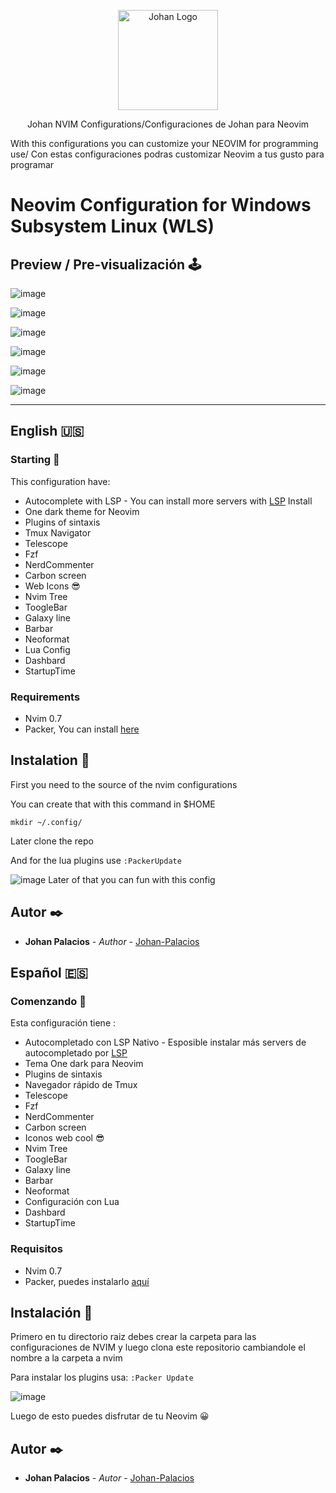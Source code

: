 <p align="center">
    <img alt="Johan Logo" src="https://user-images.githubusercontent.com/77251405/120911904-37bcd800-c648-11eb-9358-e62e4e16ac1c.png" height="160" />
  </a>
  <p align="center">Johan NVIM Configurations/Configuraciones de Johan para Neovim</p>
  <p align="center">
  <p>With this configurations you can customize your NEOVIM for programming use/ Con estas configuraciones podras customizar Neovim a tus gusto para programar
  </p>
  </p>
</p>

# Neovim Configuration  for Windows Subsystem Linux (WLS)


## Preview / Pre-visualización 🕹️

![image](https://user-images.githubusercontent.com/77251405/149706236-506b348b-32a4-499f-b98d-76ea88d66306.png)

![image](https://user-images.githubusercontent.com/77251405/149706302-f855cf2f-e4d7-4ccf-82e2-e4685a4f2fac.png)


![image](https://user-images.githubusercontent.com/77251405/149706495-680d37c7-dd06-4a03-a770-52d32b187690.png)

![image](https://user-images.githubusercontent.com/77251405/149706566-3f125567-3b6b-42a7-a7bf-11335ee1116e.png)

![image](https://user-images.githubusercontent.com/77251405/149706612-872c64ed-ab99-4f81-911f-6795ab3f79dc.png)


![image](https://user-images.githubusercontent.com/77251405/149706637-e90a2771-53d8-475c-ac56-eec25126199d.png)


------------
## English 🇺🇸

### Starting 🚀
This configuration have:
- Autocomplete with LSP
        - You can install more servers with [LSP](https://github.com/neovim/nvim-lspconfig "LSP") Install
- One dark theme for Neovim
- Plugins of sintaxis
- Tmux Navigator
- Telescope
- Fzf
- NerdCommenter
- Carbon screen
- Web Icons 😎
- Nvim Tree
- ToogleBar
- Galaxy line
- Barbar
- Neoformat
- Lua Config
- Dashbard
- StartupTime

### Requirements
- Nvim 0.7
- Packer, You can install [here](https://github.com/wbthomason/packer.nvim "aquí")

## Instalation  🔧


First you need to the source of the nvim configurations

You can create that with this command in $HOME

`mkdir ~/.config/`

 Later clone the repo


And for the lua plugins use
`:PackerUpdate`

![image](https://user-images.githubusercontent.com/77251405/149706774-d6156d93-baaa-4d0b-b10b-1cad353321f5.png)
Later of that you can fun with this config
## Autor ✒️
* **Johan Palacios** - *Author* - [Johan-Palacios](https://github.com/Johan-Palacios)
## Español 🇪🇸
### Comenzando 🚀
Esta configuración tiene :
- Autocompletado con LSP Nativo
        - Esposible instalar más servers de autocompletado por [LSP](https://github.com/neovim/nvim-lspconfig "LSP")
- Tema One dark para Neovim
- Plugins de sintaxis
- Navegador rápido de Tmux
- Telescope
- Fzf
- NerdCommenter
- Carbon screen
- Iconos web cool 😎
- Nvim Tree
- ToogleBar
- Galaxy line
- Barbar
- Neoformat
- Configuración con Lua
- Dashbard
- StartupTime
### Requisitos
- Nvim 0.7
- Packer, puedes instalarlo [aquí](https://github.com/wbthomason/packer.nvim "aquí")
## Instalación  🔧
Primero en tu directorio raiz debes crear la carpeta para las configuraciones de NVIM y luego clona este repositorio cambiandole el nombre a la carpeta a nvim

Para instalar los plugins usa:
`:Packer Update`

![image](https://user-images.githubusercontent.com/77251405/149706774-d6156d93-baaa-4d0b-b10b-1cad353321f5.png)

Luego de esto puedes disfrutar de tu Neovim 😀
## Autor ✒️
* **Johan Palacios** - *Autor* - [Johan-Palacios](https://github.com/Johan-Palacios)
